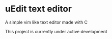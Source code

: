 # uEdit text editor
A simple vim like text editor made with C

This project is currently under active development
